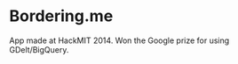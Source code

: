 Bordering.me
===========

App made at HackMIT 2014. Won the Google prize for using GDelt/BigQuery.

